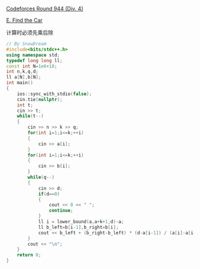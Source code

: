 [Codeforces Round 944 (Div. 4)](https://codeforces.com/contest/1971)

[E. Find the Car](https://codeforces.com/contest/1971/problem/E)

计算时必须先乘后除

```cpp
// By SnowDream
#include<bits/stdc++.h>
using namespace std;
typedef long long ll;
const int N=1e6+10;
int n,k,q,d;
ll a[N],b[N];
int main()
{
    ios::sync_with_stdio(false);
    cin.tie(nullptr);
    int t;
    cin >> t;
    while(t--)
    {
        cin >> n >> k >> q;
        for(int i=1;i<=k;++i)
        {
            cin >> a[i];
        }
        for(int i=1;i<=k;++i)
        {
            cin >> b[i];
        }
        while(q--)
        {
            cin >> d;
            if(d==0)
            {
                cout << 0 << " ";
                continue;
            }
            ll i = lower_bound(a,a+k+1,d)-a;
            ll b_left=b[i-1],b_right=b[i];
            cout << b_left + (b_right-b_left) * (d-a[i-1]) / (a[i]-a[i-1])  << " ";
        }
        cout << "\n";
    }
    return 0;
}
```

